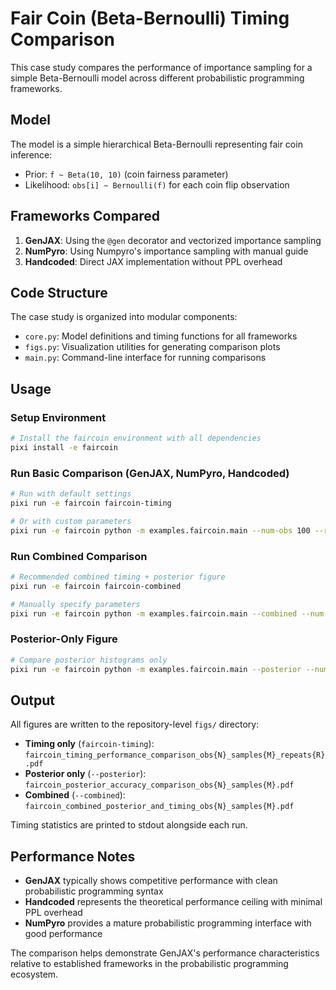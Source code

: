 # Fair Coin (Beta-Bernoulli) Timing Comparison

This case study compares the performance of importance sampling for a simple Beta-Bernoulli model across different probabilistic programming frameworks.

## Model

The model is a simple hierarchical Beta-Bernoulli representing fair coin inference:

- Prior: `f ~ Beta(10, 10)` (coin fairness parameter)
- Likelihood: `obs[i] ~ Bernoulli(f)` for each coin flip observation

## Frameworks Compared

1. **GenJAX**: Using the `@gen` decorator and vectorized importance sampling
2. **NumPyro**: Using Numpyro's importance sampling with manual guide
3. **Handcoded**: Direct JAX implementation without PPL overhead

## Code Structure

The case study is organized into modular components:

- `core.py`: Model definitions and timing functions for all frameworks
- `figs.py`: Visualization utilities for generating comparison plots
- `main.py`: Command-line interface for running comparisons

## Usage

### Setup Environment

```bash
# Install the faircoin environment with all dependencies
pixi install -e faircoin
```

### Run Basic Comparison (GenJAX, NumPyro, Handcoded)

```bash
# Run with default settings
pixi run -e faircoin faircoin-timing

# Or with custom parameters
pixi run -e faircoin python -m examples.faircoin.main --num-obs 100 --repeats 50 --num-samples 2000
```

### Run Combined Comparison

```bash
# Recommended combined timing + posterior figure
pixi run -e faircoin faircoin-combined

# Manually specify parameters
pixi run -e faircoin python -m examples.faircoin.main --combined --num-obs 100 --num-samples 2000
```

### Posterior-Only Figure

```bash
# Compare posterior histograms only
pixi run -e faircoin python -m examples.faircoin.main --posterior --num-samples 5000
```

## Output

All figures are written to the repository-level `figs/` directory:

- **Timing only** (`faircoin-timing`): `faircoin_timing_performance_comparison_obs{N}_samples{M}_repeats{R}.pdf`
- **Posterior only** (`--posterior`): `faircoin_posterior_accuracy_comparison_obs{N}_samples{M}.pdf`
- **Combined** (`--combined`): `faircoin_combined_posterior_and_timing_obs{N}_samples{M}.pdf`

Timing statistics are printed to stdout alongside each run.

## Performance Notes

- **GenJAX** typically shows competitive performance with clean probabilistic programming syntax
- **Handcoded** represents the theoretical performance ceiling with minimal PPL overhead
- **NumPyro** provides a mature probabilistic programming interface with good performance

The comparison helps demonstrate GenJAX's performance characteristics relative to established frameworks in the probabilistic programming ecosystem.
